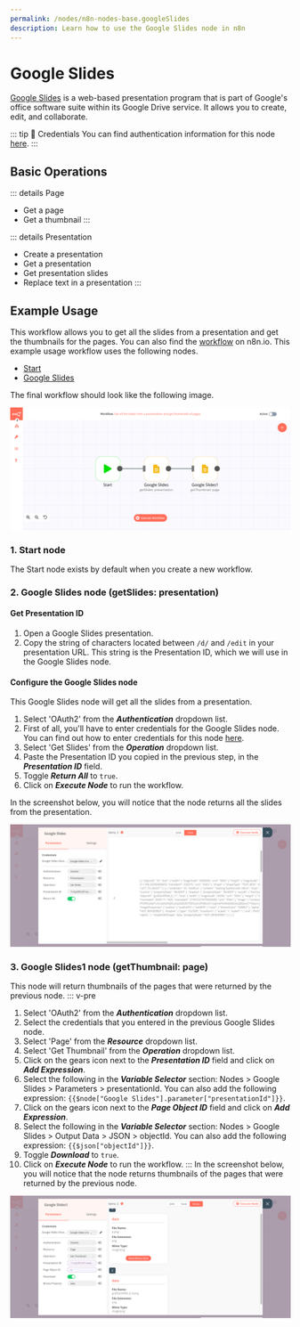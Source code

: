 ```yaml
---
permalink: /nodes/n8n-nodes-base.googleSlides
description: Learn how to use the Google Slides node in n8n
---
```


# Google Slides

[Google Slides](https://www.google.com/slides) is a web-based presentation program that is part of Google's office software suite within its Google Drive service. It allows you to create, edit, and collaborate.

::: tip 🔑 Credentials
You can find authentication information for this node [here](../../../credentials/Google/README.md).
:::

## Basic Operations

::: details Page
- Get a page
- Get a thumbnail
:::

::: details Presentation
- Create a presentation
- Get a presentation
- Get presentation slides
- Replace text in a presentation
:::

## Example Usage

This workflow allows you to get all the slides from a presentation and get the thumbnails for the pages. You can also find the [workflow](https://n8n.io/workflows/1035) on n8n.io. This example usage workflow uses the following nodes.
- [Start](../../core-nodes/Start/README.md)
- [Google Slides]()

The final workflow should look like the following image.

![A workflow with the Google Slides node](./workflow.png)

### 1. Start node

The Start node exists by default when you create a new workflow.

### 2. Google Slides node (getSlides: presentation)

#### Get Presentation ID

1. Open a Google Slides presentation.
2. Copy the string of characters located between `/d/` and `/edit` in your presentation URL. This string is the Presentation ID, which we will use in the Google Slides node.

#### Configure the Google Slides node

This Google Slides node will get all the slides from a presentation.

1. Select 'OAuth2' from the ***Authentication*** dropdown list.
2.  First of all, you'll have to enter credentials for the Google Slides node. You can find out how to enter credentials for this node [here](../../../credentials/Google/README.md).
3. Select 'Get Slides' from the ***Operation*** dropdown list.
4. Paste the Presentation ID you copied in the previous step, in the ***Presentation ID*** field.
5. Toggle ***Return All*** to `true`.
6. Click on ***Execute Node*** to run the workflow.

In the screenshot below, you will notice that the node returns all the slides from the presentation.

![Using the Google Slides node to get slides from a presentation](./GoogleSlides_node.png)

### 3. Google Slides1 node (getThumbnail: page)

This node will return thumbnails of the pages that were returned by the previous node.
::: v-pre
1. Select 'OAuth2' from the ***Authentication*** dropdown list.
2. Select the credentials that you entered in the previous Google Slides node.
3. Select 'Page' from the ***Resource*** dropdown list.
4. Select 'Get Thumbnail' from the ***Operation*** dropdown list.
5. Click on the gears icon next to the ***Presentation ID*** field and click on ***Add Expression***.
6. Select the following in the ***Variable Selector*** section: Nodes > Google Slides > Parameters > presentationId. You can also add the following expression: `{{$node["Google Slides"].parameter["presentationId"]}}`.
7. Click on the gears icon next to the ***Page Object ID*** field and click on ***Add Expression***.
8. Select the following in the ***Variable Selector*** section: Nodes > Google Slides > Output Data > JSON > objectId. You can also add the following expression: `{{$json["objectId"]}}`.
9. Toggle ***Download*** to `true`.
10. Click on ***Execute Node*** to run the workflow.
:::
In the screenshot below, you will notice that the node returns thumbnails of the pages that were returned by the previous node.

![Using the Google Slides node to get thumbnails of the slides](./GoogleSlides1_node.png)
